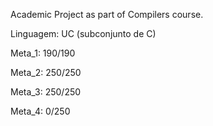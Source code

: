 Academic Project as part of Compilers course.

Linguagem: UC (subconjunto de C)

Meta_1: 190/190

Meta_2: 250/250

Meta_3: 250/250

Meta_4: 0/250

